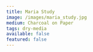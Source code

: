 ```yaml
---
title: Maria Study
image: /images/maria_study.jpg
medium: Charcoal on Paper
tags: dry-media
available: false
featured: false
---
```

